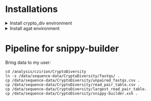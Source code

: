 # Installations
<details>
<summary>Install crypto_div environment </summary>
 
With this `crypto_div.yml` file:
~~~
name: crypto_div
channels:
  - conda-forge
  - defaults
  - bioconda
dependencies:
  - pandas
  - xonsh
  - snakemake
  - snippy
  - liftoff
~~~

Run:
~~~
nohup conda env create -y -f crypto_div.yml &
~~~

When the environment is ready install R:
~~~
conda activate crypto_div
conda install -c r r-essentials
conda deactivate
~~~
</details>

<details>
<summary>Install agat environment </summary>

Run this lines one by one:
~~~
 conda create -n agat
 conda activate agat
 conda install perl-bioperl perl-clone perl-graph perl-lwp-simple perl-carp perl-sort-naturally perl-file-share perl-file-sharedir-install perl-moose perl-yaml perl-lwp-protocol-https -c bioconda
 conda install r-base
 conda install perl-statistics-r -c bioconda
 cpan install bioperl List::MoreUtils Term::ProgressBar
 git clone https://github.com/NBISweden/AGAT.git
 perl Makefile.PL 
 make
 make test
 make install
 conda deactivate
 ~~~
</details>

 # Pipeline for snippy-builder
 Bring data to my user:
 ~~~
 cd /analysis/czirion/CryptoDiversity
 ln -s /data/sequence-data/CryptoDiversity/fastqs/ .
 cp /data/sequence-data/CryptoDiversity/unpaired_fastqs.csv .
 cp /data/sequence-data/CryptoDiversity/read_pair_table.csv .
 cp /data/sequence-data/CryptoDiversity/largest_read_pair_table.
 cp /data/sequence-data/CryptoDiversity/snippy-builder.xsh .
~~~

